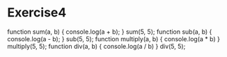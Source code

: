 # Exercise4

function sum(a, b) {
        console.log(a + b);
    }
    sum(5, 5);
    function sub(a, b) {
        console.log(a - b);
    }
    sub(5, 5);
    function multiply(a, b) {
        console.log(a * b)
    }
    multiply(5, 5);
    function div(a, b) {
        console.log(a / b)
    }
    div(5, 5);